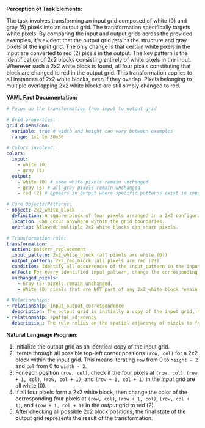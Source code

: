 **Perception of Task Elements:**

The task involves transforming an input grid composed of white (0) and gray (5) pixels into an output grid. The transformation specifically targets white pixels. By comparing the input and output grids across the provided examples, it's evident that the output grid retains the structure and gray pixels of the input grid. The only change is that certain white pixels in the input are converted to red (2) pixels in the output. The key pattern is the identification of 2x2 blocks consisting entirely of white pixels in the input. Wherever such a 2x2 white block is found, all four pixels constituting that block are changed to red in the output grid. This transformation applies to all instances of 2x2 white blocks, even if they overlap. Pixels belonging to multiple overlapping 2x2 white blocks are still simply changed to red.

**YAML Fact Documentation:**


```yaml
# Focus on the transformation from input to output grid

# Grid properties:
grid_dimensions:
  variable: true # width and height can vary between examples
  range: 1x1 to 30x30

# Colors involved:
colors:
  input:
    - white (0)
    - gray (5)
  output:
    - white (0) # some white pixels remain unchanged
    - gray (5) # all gray pixels remain unchanged
    - red (2) # appears in output where specific patterns exist in input

# Core Objects/Patterns:
- object: 2x2_white_block
  definition: A square block of four pixels arranged in a 2x2 configuration, where all four pixels have the color white (0).
  location: Can occur anywhere within the grid boundaries.
  overlap: Allowed; multiple 2x2 white blocks can share pixels.

# Transformation rule:
transformation:
  action: pattern_replacement
  input_pattern: 2x2_white_block (all pixels are white (0))
  output_pattern: 2x2_red_block (all pixels are red (2))
  condition: Identify all occurrences of the input_pattern in the input grid.
  effect: For every identified input_pattern, change the corresponding pixels in the output grid to match the output_pattern.
  unchanged_pixels:
    - Gray (5) pixels remain unchanged.
    - White (0) pixels that are NOT part of any 2x2_white_block remain unchanged.

# Relationships:
- relationship: input_output_correspondence
  description: The output grid is initially a copy of the input grid, modified according to the transformation rule.
- relationship: spatial_adjacency
  description: The rule relies on the spatial adjacency of pixels to form the 2x2 block pattern.
```


**Natural Language Program:**

1.  Initialize the output grid as an identical copy of the input grid.
2.  Iterate through all possible top-left corner positions `(row, col)` for a 2x2 block within the input grid. This means iterating `row` from 0 to `height - 2` and `col` from 0 to `width - 2`.
3.  For each position `(row, col)`, check if the four pixels at `(row, col)`, `(row + 1, col)`, `(row, col + 1)`, and `(row + 1, col + 1)` in the *input* grid are all white (0).
4.  If all four pixels form a 2x2 white block, then change the color of the corresponding four pixels at `(row, col)`, `(row + 1, col)`, `(row, col + 1)`, and `(row + 1, col + 1)` in the *output* grid to red (2).
5.  After checking all possible 2x2 block positions, the final state of the output grid represents the result of the transformation.
